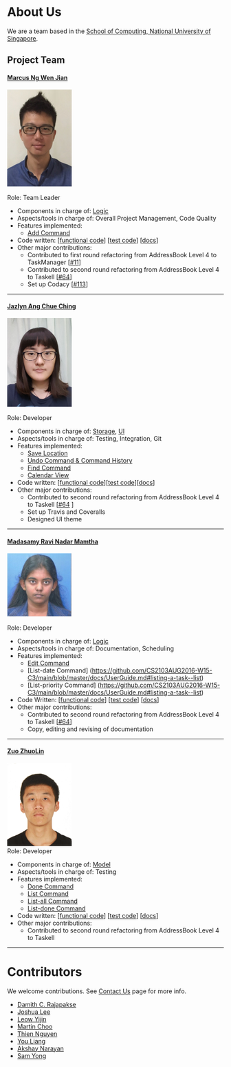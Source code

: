 # About Us

We are a team based in the [School of Computing, National University of Singapore](http://www.comp.nus.edu.sg).

## Project Team
<!-- @@author A0139257X -->
#### [Marcus Ng Wen Jian](https://github.com/marcusngwj) <br>
<img src="images/Marcus.png" width="150"><br>

Role: Team Leader
* Components in charge of: [Logic](https://github.com/CS2103AUG2016-W15-C3/main/blob/master/docs/DeveloperGuide.md#logic-component)
* Aspects/tools in charge of: Overall Project Management, Code Quality
* Features implemented:
	* [Add Command](https://github.com/CS2103AUG2016-W15-C3/main/blob/master/docs/UserGuide.md#adding-a-task-add)
* Code written: 
[[functional code](https://github.com/CS2103AUG2016-W15-C3/main/blob/master/collated/main/A0139257X.md)]
[[test code](https://github.com/CS2103AUG2016-W15-C3/main/blob/master/collated/test/A0139257X.md)]
[[docs](https://github.com/CS2103AUG2016-W15-C3/main/blob/master/collated/docs/A0139257X.md)]
* Other major contributions:
	* Contributed to first round refactoring from AddressBook Level 4 to TaskManager [[#11](https://github.com/CS2103AUG2016-W15-C3/main/pull/11)]
	* Contributed to second round refactoring from AddressBook Level 4 to Taskell [[#64](https://github.com/CS2103AUG2016-W15-C3/main/pull/64)]
	* Set up Codacy [[#113](https://github.com/CS2103AUG2016-W15-C3/main/pull/113)]

-----
<!-- @@author A0142130A -->
#### [Jazlyn Ang Chue Ching](https://github.com/turtle96)
<img src="images/Jazlyn.png" width="150"><br>

Role: Developer 
* Components in charge of: [Storage](https://github.com/CS2103AUG2016-W15-C3/main/blob/master/docs/DeveloperGuide.md#storage-component), 
[UI](https://github.com/CS2103AUG2016-W15-C3/main/blob/master/docs/DeveloperGuide.md#ui-component)
* Aspects/tools in charge of: Testing, Integration, Git
* Features implemented:
   * [Save Location](https://github.com/CS2103AUG2016-W15-C3/main/blob/master/docs/UserGuide.md#saving-the-information-in-taskell--save)
   * [Undo Command & Command History](https://github.com/CS2103AUG2016-W15-C3/main/blob/master/docs/UserGuide.md#reverting-previous-action--undo)
   * [Find Command](https://github.com/CS2103AUG2016-W15-C3/main/blob/master/docs/UserGuide.md#finding-tasks-find)
   * [Calendar View](https://github.com/CS2103AUG2016-W15-C3/main/blob/master/docs/UserGuide.md#showing-calendar-view--calendar-or-cal)
* Code written: [[functional code](https://github.com/CS2103AUG2016-W15-C3/main/tree/master/collated/main/A0142130A.md)][[test code](https://github.com/CS2103AUG2016-W15-C3/main/tree/master/collated/test/A0142130A.md)][[docs](https://github.com/CS2103AUG2016-W15-C3/main/tree/master/collated/docs/A0142130A.md)]
* Other major contributions:
  * Contributed to second round refactoring from AddressBook Level 4 to Taskell [[#64](https://github.com/CS2103AUG2016-W15-C3/main/pull/64) ]
  * Set up Travis and Coveralls 
  * Designed UI theme

-----
<!-- @@author A0142073R -->
#### [Madasamy Ravi Nadar Mamtha](https://github.com/Mamtha3005) 
<img src="images/Mamtha.png" width="150"><br>

Role: Developer
* Components in charge of: [Logic](https://github.com/CS2103AUG2016-W15-C3/main/blob/master/docs/DeveloperGuide.md#logic-component)
* Aspects/tools in charge of: Documentation, Scheduling
* Features implemented:
	* [Edit Command](https://github.com/CS2103AUG2016-W15-C3/main/blob/master/docs/UserGuide.md#editing-a-task--edit)
	* [List-date Command]
	(https://github.com/CS2103AUG2016-W15-C3/main/blob/master/docs/UserGuide.md#listing-a-task--list)
	* [List-priority Command]
	(https://github.com/CS2103AUG2016-W15-C3/main/blob/master/docs/UserGuide.md#listing-a-task--list)
* Code Written:
[[functional code](https://github.com/CS2103AUG2016-W15-C3/main/blob/master/collated/main/A0142073R.md)]
[[test code](https://github.com/CS2103AUG2016-W15-C3/main/blob/master/collated/test/A0142073R.md)]
[[docs](https://github.com/CS2103AUG2016-W15-C3/main/blob/master/collated/docs/A0142073R.md)]
* Other major contributions:
	* Contributed to second round refactoring from AddressBook Level 4 to Taskell [[#64](https://github.com/CS2103AUG2016-W15-C3/main/pull/64)]
	* Copy, editing and revising of documentation

-----
<!-- @@author A0148004R -->
#### [Zuo ZhuoLin](https://github.com/ZuoZhuolin)
<img src="images/ZhuoLin.png" width="150"><br>
Role: Developer
* Components in charge of: [Model](https://github.com/CS2103AUG2016-W15-C3/main/blob/master/docs/DeveloperGuide.md#model-component)
* Aspects/tools in charge of: Testing
* Features implemented:
	* [Done Command](https://github.com/CS2103AUG2016-W15-C3/main/blob/master/docs/UserGuide.md#marking-a-task-as-completed-done)
	* [List Command](https://github.com/CS2103AUG2016-W15-C3/main/blob/master/docs/UserGuide.md#listing-tasks--list)
	* [List-all Command](https://github.com/CS2103AUG2016-W15-C3/main/blob/master/docs/UserGuide.md#listing-tasks--list)
	* [List-done Command](https://github.com/CS2103AUG2016-W15-C3/main/blob/master/docs/UserGuide.md#listing-tasks--list)
* Code written:
[[functional code](https://github.com/CS2103AUG2016-W15-C3/main/blob/master/collated/main/A0148004R.md)]
[[test code](https://github.com/CS2103AUG2016-W15-C3/main/blob/master/collated/test/A0148004R.md)]
[[docs](https://github.com/CS2103AUG2016-W15-C3/main/blob/master/collated/docs/A0148004R.md)]
* Other major contributions:
	* Contributed to second round refactoring from AddressBook Level 4 to Taskell


-----

# Contributors

We welcome contributions. See [Contact Us](ContactUs.md) page for more info.

* [Damith C. Rajapakse](http://www.comp.nus.edu.sg/~damithch/)
* [Joshua Lee](https://github.com/lejolly)
* [Leow Yijin](https://github.com/yijinl)
* [Martin Choo](https://github.com/m133225)
* [Thien Nguyen](https://github.com/ndt93)
* [You Liang](https://github.com/yl-coder)
* [Akshay Narayan](https://github.com/se-edu/addressbook-level4/pulls?q=is%3Apr+author%3Aokkhoy)
* [Sam Yong](https://github.com/se-edu/addressbook-level4/pulls?q=is%3Apr+author%3Amauris)
